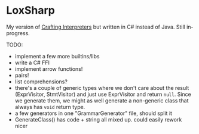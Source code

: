 # LoxSharp

My version of [Crafting Interpreters](https://craftinginterpreters.com) but written in C# instead of Java. Still in-progress.

TODO:
- implement a few more builtins/libs
- write a C# FFI
- implement arrow functions!
- pairs!
- list comprehensions?
- there's a couple of generic types where we don't care about the result (ExprVisitor<T>, StmtVisitor<T>) and just use ExprVisitor<object> and return `null`. Since we generate them, we might as well generate a non-generic class that always has `void` return type.
- a few generators in one "GrammarGenerator" file, should split it
- GenerateClass() has code + string all mixed up. could easily rework nicer
